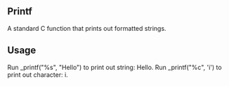 ## Printf

A standard C function that prints out formatted strings.

## Usage

Run \_printf("%s", "Hello") to print out string: Hello.
Run \_printf("%c", 'i') to print out character: i.
